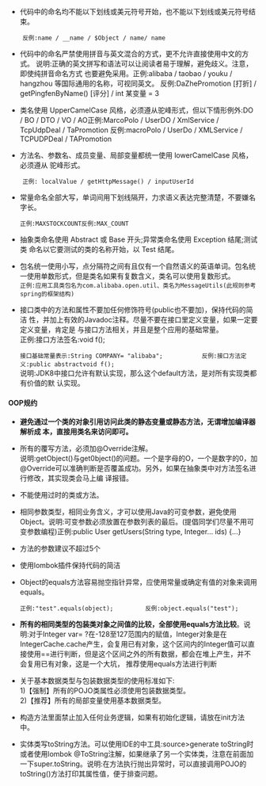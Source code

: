 * 代码中的命名均不能以下划线或美元符号开始，也不能以下划线或美元符号结束。  

```
    反例:name / __name / $Object / name/ name​
```

* 代码中的命名严禁使用拼音与英文混合的方式，更不允许直接使用中文的方式。 说明:正确的英文拼写和语法可以让阅读者易于理解，避免歧义。注意，即使纯拼音命名方式 也要避免采用。正例:alibaba / taobao / youku / hangzhou 等国际通用的名称，可视同英文。 反例:DaZhePromotion \[打折\] / getPingfenByName\(\) \[评分\] / int 某变量 = 3

* 类名使用 UpperCamelCase 风格，必须遵从驼峰形式，但以下情形例外:DO / BO / DTO / VO / AO正例:MarcoPolo / UserDO / XmlService / TcpUdpDeal / TaPromotion 反例:macroPolo / UserDo / XMLService / TCPUDPDeal / TAPromotion

* 方法名、参数名、成员变量、局部变量都统一使用 lowerCamelCase 风格，必须遵从 驼峰形式。

```
    正例: localValue / getHttpMessage() / inputUserId
```

* 常量命名全部大写，单词间用下划线隔开，力求语义表达完整清楚，不要嫌名字长。

  ```
  正例:MAXSTOCKCOUNT反例:MAX_COUNT
  ```

* 抽象类命名使用 Abstract 或 Base 开头;异常类命名使用 Exception 结尾;测试类 命名以它要测试的类的名称开始，以 Test 结尾。

* 包名统一使用小写，点分隔符之间有且仅有一个自然语义的英语单词。包名统一使用单数形式，但是类名如果有复数含义，类名可以使用复数形式。  
  `正例:应用工具类包名为com.alibaba.open.util、类名为MessageUtils(此规则参考spring的框架结构)`

* 接口类中的方法和属性不要加任何修饰符号\(public也不要加\)，保持代码的简洁 性，并加上有效的Javadoc注释。尽量不要在接口里定义变量，如果一定要定义变量，肯定是 与接口方法相关，并且是整个应用的基础常量。  
  正例:接口方法签名:void f\(\);

  `接口基础常量表示:String COMPANY= "alibaba";          
  反例:接口方法定义:public abstractvoid f();`  
  说明:JDK8中接口允许有默认实现，那么这个default方法，是对所有实现类都有价值的默 认实现。

#### OOP规约

* **避免通过一个类的对象引用访问此类的静态变量或静态方法，无谓增加编译器解析成 本，直接用类名来访问即可。**

* 所有的覆写方法，必须加@Override注解。  
  说明:getObject\(\)与get0bject\(\)的问题。一个是字母的O，一个是数字的0，加@Override可以准确判断是否覆盖成功。另外，如果在抽象类中对方法签名进行修改，其实现类会马上编 译报错。

* 不能使用过时的类或方法。

* 相同参数类型，相同业务含义，才可以使用Java的可变参数，避免使用Object。说明:可变参数必须放置在参数列表的最后。\(提倡同学们尽量不用可变参数编程\)正例:public User getUsers\(String type, Integer... ids\) {...}

* 方法的参数建议不超过5个

* 使用lombok插件保持代码的简洁

* Object的equals方法容易抛空指针异常，应使用常量或确定有值的对象来调用equals。

  `正例:"test".equals(object);        
   反例:object.equals("test");`

* **所有的相同类型的包装类对象之间值的比较，全部使用equals方法比较**。说明:对于Integer var= ?在-128至127范围内的赋值，Integer对象是在IntegerCache.cache产生，会复用已有对象，这个区间内的Integer值可以直接使用==进行判断，但是这个区间之外的所有数据，都会在堆上产生，并不会复用已有对象，这是一个大坑， 推荐使用equals方法进行判断

* 关于基本数据类型与包装数据类型的使用标准如下:  
  1\)【强制】所有的POJO类属性必须使用包装数据类型。  
  2\)【推荐】所有的局部变量使用基本数据类型。

* 构造方法里面禁止加入任何业务逻辑，如果有初始化逻辑，请放在init方法中。

* 实体类写toString方法。可以使用IDE的中工具:source&gt;generate toString时或者使用lombok @ToString注解，如果继承了另一个实体类，注意在前面加一下super.toString。说明:在方法执行抛出异常时，可以直接调用POJO的toString\(\)方法打印其属性值，便于排查问题。



